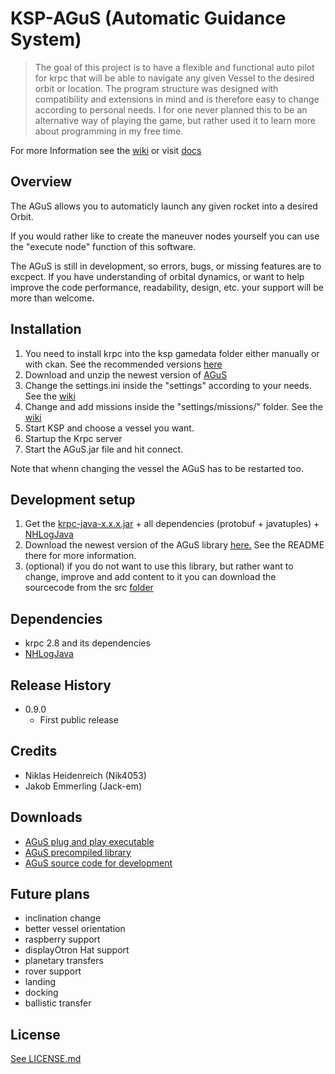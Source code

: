 # KSP-AGuS (Automatic Guidance System)
> The goal of this project is to have a flexible and functional auto pilot for krpc that will be able to navigate any given Vessel to the desired orbit or location. The program structure was designed with compatibility and extensions in mind and is therefore easy to change according to personal needs. 
I for one never planned this to be an alternative way of playing the game, but rather used it to learn more about programming in my free time. 
<p>

For more Information see the [wiki](https://github.com/Nik4053/KSP-KRPC-AGuS-Automatic-Guidance-System/wiki) or visit [docs](https://nik4053.github.io/KSP-AGuS-Automatic-Guidance-System/)
## Overview
The AGuS allows you to automaticly launch any given rocket into a desired Orbit.

If you would rather like to create the maneuver nodes yourself you can use the "execute node" function of this software.

The AGuS is still in development, so errors, bugs, or missing features are to excpect. If you have understanding of orbital dynamics, or want to help improve the code performance, readability, design, etc. your support will be more than welcome.

## Installation
 1. You need to install krpc into the ksp gamedata folder either manually or with ckan. See the recommended versions [here](https://github.com/Nik4053/KSP-AGuS-Automatic-Guidance-System/wiki#11-versions)
 2. Download and unzip the newest version of [AGuS](https://github.com/Nik4053/KSP-KRPC-AGuS-Automatic-Guidance-System/tree/master/user)
 3. Change the settings.ini inside the "settings" according to your needs. See the [wiki](https://github.com/Nik4053/KSP-AGuS-Automatic-Guidance-System/wiki#41-settingsini)
 4. Change and add missions inside the "settings/missions/" folder. See the [wiki](https://github.com/Nik4053/KSP-AGuS-Automatic-Guidance-System/wiki#42-missionini)
 5. Start KSP and choose a vessel you want.
 6. Startup the Krpc server
 5. Start the AGuS.jar file and hit connect.
 
 Note that whenn changing the vessel the AGuS has to be restarted too.
 
## Development setup
 1. Get the [krpc-java-x.x.x.jar](http://forum.kerbalspaceprogram.com/index.php?/topic/62902-130-krpc-remote-procedure-call-server-v039-14th-june-2017/) + all dependencies (protobuf + javatuples) + [NHLogJava](https://github.com/Nik4053/NHLogJava)
 2. Download the newest version of the AGuS library [here.](https://github.com/Nik4053/KSP-AGuS-Automatic-Guidance-System/tree/master/libs) See the README there for more information.
 3. (optional) if you do not want to use this library, but rather want to change, improve and add content to it you can download the sourcecode from the src [folder](https://github.com/Nik4053/KSP-AGuS-Automatic-Guidance-System/tree/master/dev)
## Dependencies
* krpc 2.8 and its dependencies
* [NHLogJava](https://github.com/Nik4053/NHLogJava)

## Release History
* 0.9.0
    * First public release
    
## Credits
* Niklas Heidenreich (Nik4053) 
* Jakob Emmerling (Jack-em)

## Downloads
* [AGuS plug and play executable](https://github.com/Nik4053/KSP-KRPC-AGuS-Automatic-Guidance-System/tree/master/user)
* [AGuS precompiled library](https://github.com/Nik4053/KSP-AGuS-Automatic-Guidance-System/tree/master/libs)
* [AGuS source code for development](https://github.com/Nik4053/KSP-AGuS-Automatic-Guidance-System/tree/master/dev)

## Future plans
* inclination change
* better vessel orientation
* raspberry support
* displayOtron Hat support
* planetary transfers
* rover support
* landing
* docking
* ballistic transfer

## License
[See LICENSE.md](https://github.com/Nik4053/KSP-AGuS-Automatic-Guidance-System/blob/master/LICENSE)
